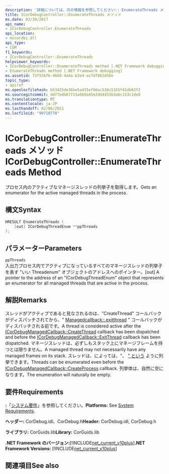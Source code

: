 ```yaml
---
description: '詳細については、次の情報を参照してください:: EnumerateThreads メソッド'
title: ICorDebugController::EnumerateThreads メソッド
ms.date: 03/30/2017
api_name:
- ICorDebugController.EnumerateThreads
api_location:
- mscordbi.dll
api_type:
- COM
f1_keywords:
- ICorDebugController::EnumerateThreads
helpviewer_keywords:
- ICorDebugController::EnumerateThreads method [.NET Framework debugging]
- EnumerateThreads method [.NET Framework debugging]
ms.assetid: 73f536f6-4668-4a4a-b3e4-ac7df862d5be
topic_type:
- apiref
ms.openlocfilehash: b53425de36be5a435ef0dac538c5165f41db63f2
ms.sourcegitcommit: ddf7edb67715a5b9a45e3dd44536dabc153c1de0
ms.translationtype: MT
ms.contentlocale: ja-JP
ms.lasthandoff: 02/06/2021
ms.locfileid: "99710778"
---
```

# <a name="icordebugcontrollerenumeratethreads-method"></a><span data-ttu-id="9cb39-103">ICorDebugController::EnumerateThreads メソッド</span><span class="sxs-lookup"><span data-stu-id="9cb39-103">ICorDebugController::EnumerateThreads Method</span></span>

<span data-ttu-id="9cb39-104">プロセス内のアクティブなマネージスレッドの列挙子を取得します。</span><span class="sxs-lookup"><span data-stu-id="9cb39-104">Gets an enumerator for the active managed threads in the process.</span></span>  
  
## <a name="syntax"></a><span data-ttu-id="9cb39-105">構文</span><span class="sxs-lookup"><span data-stu-id="9cb39-105">Syntax</span></span>  
  
```cpp  
HRESULT EnumerateThreads (  
    [out] ICorDebugThreadEnum **ppThreads  
);  
```  
  
## <a name="parameters"></a><span data-ttu-id="9cb39-106">パラメーター</span><span class="sxs-lookup"><span data-stu-id="9cb39-106">Parameters</span></span>  

 `ppThreads`  
 <span data-ttu-id="9cb39-107">入出力プロセス内でアクティブになっているすべてのマネージスレッドの列挙子を表す "いい Threadenum" オブジェクトのアドレスへのポインター。</span><span class="sxs-lookup"><span data-stu-id="9cb39-107">[out] A pointer to the address of an "ICorDebugThreadEnum" object that represents an enumerator for all managed threads that are active in the process.</span></span>  
  
## <a name="remarks"></a><span data-ttu-id="9cb39-108">解説</span><span class="sxs-lookup"><span data-stu-id="9cb39-108">Remarks</span></span>  

 <span data-ttu-id="9cb39-109">スレッドがアクティブであると見なされるのは、"CreateThread" コールバックがディスパッチされてから、" [](icordebugmanagedcallback-createthread-method.md) [Managedcallback:: exitthread](icordebugmanagedcallback-exitthread-method.md) " コールバックがディスパッチされる前です。</span><span class="sxs-lookup"><span data-stu-id="9cb39-109">A thread is considered active after the [ICorDebugManagedCallback::CreateThread](icordebugmanagedcallback-createthread-method.md) callback has been dispatched and before the [ICorDebugManagedCallback::ExitThread](icordebugmanagedcallback-exitthread-method.md) callback has been dispatched.</span></span> <span data-ttu-id="9cb39-110">マネージスレッドは、必ずしもスタック上にマネージフレームを持つとは限りません。</span><span class="sxs-lookup"><span data-stu-id="9cb39-110">A managed thread may not necessarily have any managed frames on its stack.</span></span> <span data-ttu-id="9cb39-111">スレッドは、によっては、"、 [" という](icordebugmanagedcallback-createprocess-method.md) ように列挙できます。</span><span class="sxs-lookup"><span data-stu-id="9cb39-111">Threads can be enumerated even before the [ICorDebugManagedCallback::CreateProcess](icordebugmanagedcallback-createprocess-method.md) callback.</span></span> <span data-ttu-id="9cb39-112">列挙体は、自然に空になります。</span><span class="sxs-lookup"><span data-stu-id="9cb39-112">The enumeration will naturally be empty.</span></span>  
  
## <a name="requirements"></a><span data-ttu-id="9cb39-113">要件</span><span class="sxs-lookup"><span data-stu-id="9cb39-113">Requirements</span></span>  

 <span data-ttu-id="9cb39-114">**:**「[システム要件](../../get-started/system-requirements.md)」を参照してください。</span><span class="sxs-lookup"><span data-stu-id="9cb39-114">**Platforms:** See [System Requirements](../../get-started/system-requirements.md).</span></span>  
  
 <span data-ttu-id="9cb39-115">**ヘッダー:** CorDebug.idl、CorDebug.h</span><span class="sxs-lookup"><span data-stu-id="9cb39-115">**Header:** CorDebug.idl, CorDebug.h</span></span>  
  
 <span data-ttu-id="9cb39-116">**ライブラリ:** CorGuids.lib</span><span class="sxs-lookup"><span data-stu-id="9cb39-116">**Library:** CorGuids.lib</span></span>  
  
 <span data-ttu-id="9cb39-117">**.NET Framework のバージョン:**[!INCLUDE[net_current_v10plus](../../../../includes/net-current-v10plus-md.md)]</span><span class="sxs-lookup"><span data-stu-id="9cb39-117">**.NET Framework Versions:** [!INCLUDE[net_current_v10plus](../../../../includes/net-current-v10plus-md.md)]</span></span>  
  
## <a name="see-also"></a><span data-ttu-id="9cb39-118">関連項目</span><span class="sxs-lookup"><span data-stu-id="9cb39-118">See also</span></span>
